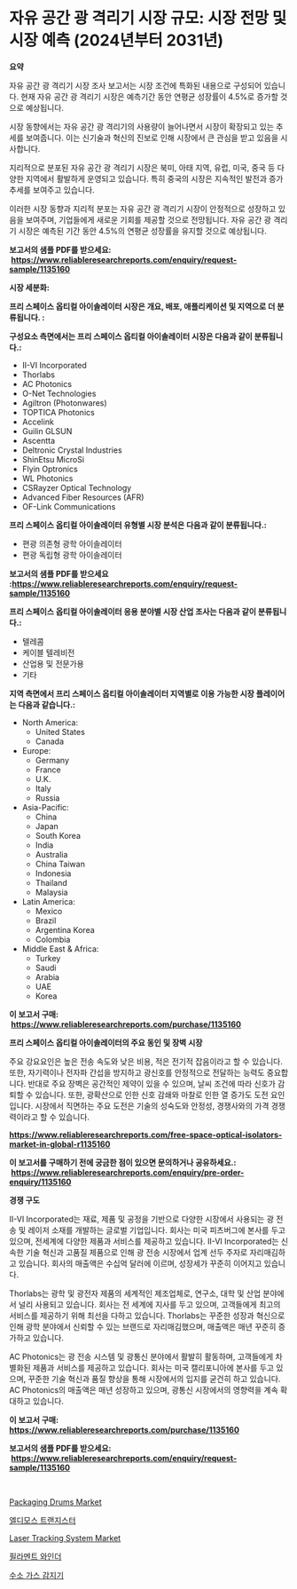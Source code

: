 <p><h1>자유 공간 광 격리기 시장 규모: 시장 전망 및 시장 예측 (2024년부터 2031년)</h1></p><p><strong>요약</strong></p>
<p><p>자유 공간 광 격리기 시장 조사 보고서는 시장 조건에 특화된 내용으로 구성되어 있습니다. 현재 자유 공간 광 격리기 시장은 예측기간 동안 연평균 성장률이 4.5%로 증가할 것으로 예상됩니다.</p><p>시장 동향에서는 자유 공간 광 격리기의 사용량이 늘어나면서 시장이 확장되고 있는 추세를 보여줍니다. 이는 신기술과 혁신의 진보로 인해 시장에서 큰 관심을 받고 있음을 시사합니다.</p><p>지리적으로 분포된 자유 공간 광 격리기 시장은 북미, 아태 지역, 유럽, 미국, 중국 등 다양한 지역에서 활발하게 운영되고 있습니다. 특히 중국의 시장은 지속적인 발전과 증가 추세를 보여주고 있습니다.</p><p>이러한 시장 동향과 지리적 분포는 자유 공간 광 격리기 시장이 안정적으로 성장하고 있음을 보여주며, 기업들에게 새로운 기회를 제공할 것으로 전망됩니다. 자유 공간 광 격리기 시장은 예측된 기간 동안 4.5%의 연평균 성장률을 유지할 것으로 예상됩니다.</p></p>
<p><strong>보고서의 샘플 PDF를 받으세요: &nbsp;<a href="https://www.reliableresearchreports.com/enquiry/request-sample/1135160">https://www.reliableresearchreports.com/enquiry/request-sample/1135160</a></strong></p>
<p><strong>시장 세분화:</strong></p>
<p><strong> 프리 스페이스 옵티컬 아이솔레이터 시장은 개요, 배포, 애플리케이션 및 지역으로 더 분류됩니다. :</strong></p>
<p><strong>구성요소 측면에서는 프리 스페이스 옵티컬 아이솔레이터 시장은 다음과 같이 분류됩니다.:</strong></p>
<p><ul><li>II-VI Incorporated</li><li>Thorlabs</li><li>AC Photonics</li><li>O-Net Technologies</li><li>Agiltron (Photonwares)</li><li>TOPTICA Photonics</li><li>Accelink</li><li>Guilin GLSUN</li><li>Ascentta</li><li>Deltronic Crystal Industries</li><li>ShinEtsu MicroSi</li><li>Flyin Optronics</li><li>WL Photonics</li><li>CSRayzer Optical Technology</li><li>Advanced Fiber Resources (AFR)</li><li>OF-Link Communications</li></ul></p>
<p><strong> 프리 스페이스 옵티컬 아이솔레이터 유형별 시장 분석은 다음과 같이 분류됩니다.:</strong></p>
<p><ul><li>편광 의존형 광학 아이솔레이터</li><li>편광 독립형 광학 아이솔레이터</li></ul></p>
<p><strong>보고서의 샘플 PDF를 받으세요 :<a href="https://www.reliableresearchreports.com/enquiry/request-sample/1135160">https://www.reliableresearchreports.com/enquiry/request-sample/1135160</a></strong></p>
<p><strong> 프리 스페이스 옵티컬 아이솔레이터 응용 분야별 시장 산업 조사는 다음과 같이 분류됩니다.:</strong></p>
<p><ul><li>텔레콤</li><li>케이블 텔레비전</li><li>산업용 및 전문가용</li><li>기타</li></ul></p>
<p><strong>지역 측면에서 프리 스페이스 옵티컬 아이솔레이터 지역별로 이용 가능한 시장 플레이어는 다음과 같습니다.:</strong></p>
<p><ul>
    <li>
        North America:
        <ul>
            <li>United States</li>
            <li>Canada</li>
        </ul>
    </li>
    <li>
        Europe:
        <ul>
            <li>Germany</li>
            <li>France</li>
            <li>U.K.</li>
            <li>Italy</li>
            <li>Russia</li>
        </ul>
    </li>
    <li>
        Asia-Pacific:
        <ul>
            <li>China</li>
            <li>Japan</li>
            <li>South Korea</li>
            <li>India</li>
            <li>Australia</li>
            <li>China Taiwan</li>
            <li>Indonesia</li>
            <li>Thailand</li>
            <li>Malaysia</li>
        </ul>
    </li>
    <li>
        Latin America:
        <ul>
            <li>Mexico</li>
            <li>Brazil</li>
            <li>Argentina Korea</li>
            <li>Colombia</li>
        </ul>
    </li>
    <li>
        Middle East & Africa:
        <ul>
            <li>Turkey</li>
            <li>Saudi</li>
            <li>Arabia</li>
            <li>UAE</li>
            <li>Korea</li>
        </ul>
    </li>
    </ul></p>
<p><strong>이 보고서 구매: &nbsp;<a href="https://www.reliableresearchreports.com/purchase/1135160">https://www.reliableresearchreports.com/purchase/1135160</a></strong></p>
<p><strong>프리 스페이스 옵티컬 아이솔레이터의 주요 동인 및 장벽 시장</strong></p>
<p><p>주요 강요요인은 높은 전송 속도와 낮은 비용, 적은 전기적 잡음이라고 할 수 있습니다. 또한, 자기력이나 전자파 간섭을 방지하고 광신호를 안정적으로 전달하는 능력도 중요합니다. 반대로 주요 장벽은 공간적인 제약이 있을 수 있으며, 날씨 조건에 따라 신호가 감퇴할 수 있습니다. 또한, 광확산으로 인한 신호 감쇄와 마찰로 인한 열 증가도 도전 요인입니다. 시장에서 직면하는 주요 도전은 기술의 성숙도와 안정성, 경쟁사와의 가격 경쟁력이라고 할 수 있습니다.</p></p>
<p><strong><a href="https://www.reliableresearchreports.com/free-space-optical-isolators-market-in-global-r1135160">https://www.reliableresearchreports.com/free-space-optical-isolators-market-in-global-r1135160</a></strong></p>
<p><strong>이 보고서를 구매하기 전에 궁금한 점이 있으면 문의하거나 공유하세요.: &nbsp;<a href="https://www.reliableresearchreports.com/enquiry/pre-order-enquiry/1135160">https://www.reliableresearchreports.com/enquiry/pre-order-enquiry/1135160</a></strong></p>
<p><strong>경쟁 구도</strong></p>
<p><p>II-VI Incorporated는 재료, 제품 및 공정을 기반으로 다양한 시장에서 사용되는 광 전송 및 레이저 소재를 개발하는 글로벌 기업입니다. 회사는 미국 피츠버그에 본사를 두고 있으며, 전세계에 다양한 제품과 서비스를 제공하고 있습니다. II-VI Incorporated는 신속한 기술 혁신과 고품질 제품으로 인해 광 전송 시장에서 업계 선두 주자로 자리매김하고 있습니다. 회사의 매출액은 수십억 달러에 이르며, 성장세가 꾸준히 이어지고 있습니다.</p><p>Thorlabs는 광학 및 광전자 제품의 세계적인 제조업체로, 연구소, 대학 및 산업 분야에서 널리 사용되고 있습니다. 회사는 전 세계에 지사를 두고 있으며, 고객들에게 최고의 서비스를 제공하기 위해 최선을 다하고 있습니다. Thorlabs는 꾸준한 성장과 혁신으로 인해 광학 분야에서 신뢰할 수 있는 브랜드로 자리매김했으며, 매출액은 매년 꾸준히 증가하고 있습니다.</p><p>AC Photonics는 광 전송 시스템 및 광통신 분야에서 활발히 활동하며, 고객들에게 차별화된 제품과 서비스를 제공하고 있습니다. 회사는 미국 캘리포니아에 본사를 두고 있으며, 꾸준한 기술 혁신과 품질 향상을 통해 시장에서의 입지를 굳건히 하고 있습니다. AC Photonics의 매출액은 매년 성장하고 있으며, 광통신 시장에서의 영향력을 계속 확대하고 있습니다.</p></p>
<p><strong>이 보고서 구매: &nbsp; <a href="https://www.reliableresearchreports.com/purchase/1135160">https://www.reliableresearchreports.com/purchase/1135160</a></strong></p>
<p><strong>보고서의 샘플 PDF를 받으세요: &nbsp;<a href="https://www.reliableresearchreports.com/enquiry/request-sample/1135160">https://www.reliableresearchreports.com/enquiry/request-sample/1135160</a></strong><strong></strong></p>
<p>&nbsp;</p>
<p><p><a href="https://github.com/Glendatilghmankmgz0rbhwpy/Market-Research-Report-List-2/blob/main/packaging-drums-market.md">Packaging Drums Market</a></p><p><a href="https://medium.com/@johnsonlowe2023_38650/ldmos-%ED%8A%B8%EB%9E%9C%EC%A7%80%EC%8A%A4%ED%84%B0-%EC%8B%9C%EC%9E%A5-%EC%A1%B0%EC%82%AC-%EB%B3%B4%EA%B3%A0%EC%84%9C-%EA%B7%B8-%EC%97%AD%EC%82%AC-%EB%B0%8F-2024%EB%85%84%EB%B6%80%ED%84%B0-2031%EB%85%84%EA%B9%8C%EC%A7%80%EC%9D%98-%EC%98%88%EC%B8%A1-11f6a126570c">엘디모스 트랜지스터</a></p><p><a href="https://github.com/dx0328/Market-Research-Report-List-2/blob/main/laser-tracking-system-market.md">Laser Tracking System Market</a></p><p><a href="https://github.com/fernandotryO5lson96765/Market-Research-Report-List-1/blob/main/297207726591.md">필라멘트 와인더</a></p><p><a href="https://github.com/CliftonFisher9067/Market-Research-Report-List-1/blob/main/797619226590.md">수소 가스 감지기</a></p></p>